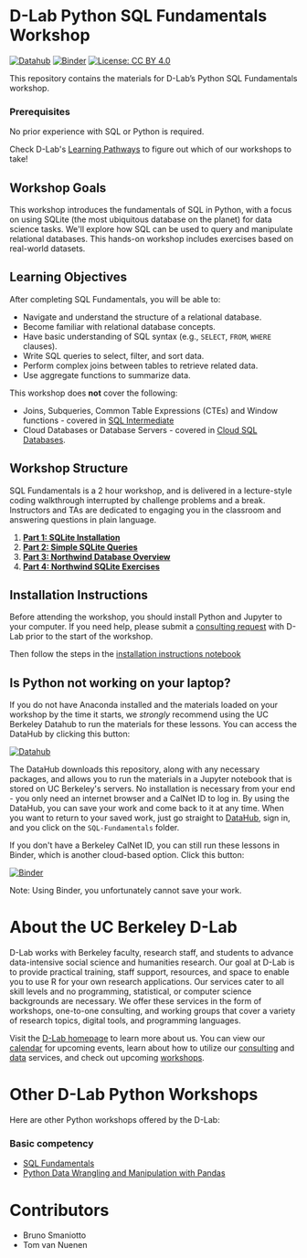 # D-Lab Python SQL Fundamentals Workshop

[![Datahub](https://img.shields.io/badge/launch-datahub-blue)](http://dlab.datahub.berkeley.edu/hub/user-redirect/git-pull?repo=https%3A%2F%2Fgithub.com%2Fdlab-berkeley%2FSQL-Fundamentals&urlpath=lab%2Ftree%2FSQL-Fundamentals%2F) [![Binder](https://mybinder.org/badge_logo.svg)](https://mybinder.org/v2/gh/dlab-berkeley/SQL-Fundamentals/HEAD) [![License: CC BY 4.0](https://img.shields.io/badge/License-CC_BY_4.0-lightgrey.svg)](https://creativecommons.org/licenses/by/4.0/)

This repository contains the materials for D-Lab’s Python SQL Fundamentals workshop. 

### Prerequisites
No prior experience with SQL or Python is required.

Check D-Lab's [Learning Pathways](https://dlab-berkeley.github.io/dlab-workshops/python_path.html) to figure out which of our workshops to take!


## Workshop Goals

This workshop introduces the fundamentals of SQL in Python, with a focus on using SQLite (the most ubiquitous database on the planet) for data science tasks. We'll explore how SQL can be used to query and manipulate relational databases. This hands-on workshop includes exercises based on real-world datasets.

## Learning Objectives

After completing SQL Fundamentals, you will be able to:
- Navigate and understand the structure of a relational database.
- Become familiar with relational database concepts.
- Have basic understanding of SQL syntax (e.g., `SELECT`, `FROM`, `WHERE` clauses).
- Write SQL queries to select, filter, and sort data.
- Perform complex joins between tables to retrieve related data.
- Use aggregate functions to summarize data.
    
This workshop does **not** cover the following:
- Joins, Subqueries, Common Table Expressions (CTEs) and Window functions - covered in [SQL Intermediate](https://github.com/dlab-berkeley/Python-SQL-Intermediate)
- Cloud Databases or Database Servers - covered in [Cloud SQL Databases](https://github.com/dlab-berkeley/Cloud-SQL-Databases).

## Workshop Structure

SQL Fundamentals is a 2 hour workshop, and is delivered in a lecture-style coding walkthrough interrupted by challenge problems and a break. Instructors and TAs are dedicated to engaging you in the classroom and answering questions in plain language.

1. **[Part 1: SQLite Installation](SQLite-Setup.ipynb)**
2. **[Part 2: Simple SQLite Queries](Simple-SQLite-Lesson.ipynb)**
3. **[Part 3: Northwind Database Overview](SQL-Northwind-Lesson-Overview.ipynb)**
4. **[Part 4: Northwind SQLite Exercises](SQL-Northwind-Lesson-Exercises.ipynb)**

## Installation Instructions

Before attending the workshop, you should install Python and Jupyter to your computer. If you need help, please submit a [consulting request](https://dlab.berkeley.edu/consulting/submit-consulting-request) with D-Lab prior to the start of the workshop.

Then follow the steps in the [installation instructions notebook](SQLite-Setup.ipynb)

## Is Python not working on your laptop?

If you do not have Anaconda installed and the materials loaded on your workshop by the time it starts, we *strongly* recommend using the UC Berkeley Datahub to run the materials for these lessons. You can access the DataHub by clicking this button:

[![Datahub](https://img.shields.io/badge/launch-datahub-blue)](http://dlab.datahub.berkeley.edu/hub/user-redirect/git-pull?repo=https%3A%2F%2Fgithub.com%2Fdlab-berkeley%2FSQL-Fundamentals&urlpath=lab%2Ftree%2FSQL-Fundamentals%2F)

The DataHub downloads this repository, along with any necessary packages, and allows you to run the materials in a Jupyter notebook that is stored on UC Berkeley's servers. No installation is necessary from your end - you only need an internet browser and a CalNet ID to log in. By using the DataHub, you can save your work and come back to it at any time. When you want to return to your saved work, just go straight to [DataHub](https://datahub.berkeley.edu), sign in, and you click on the `SQL-Fundamentals` folder.

If you don't have a Berkeley CalNet ID, you can still run these lessons in Binder, which is another cloud-based option. Click this button:

[![Binder](https://mybinder.org/badge_logo.svg)](https://mybinder.org/v2/gh/dlab-berkeley/SQL-Fundamentals/HEAD)

Note: Using Binder, you unfortunately cannot save your work.

# About the UC Berkeley D-Lab

D-Lab works with Berkeley faculty, research staff, and students to advance data-intensive social science and humanities research. Our goal at D-Lab is to provide practical training, staff support, resources, and space to enable you to use R for your own research applications. Our services cater to all skill levels and no programming, statistical, or computer science backgrounds are necessary. We offer these services in the form of workshops, one-to-one consulting, and working groups that cover a variety of research topics, digital tools, and programming languages.  

Visit the [D-Lab homepage](https://dlab.berkeley.edu/) to learn more about us. You can view our [calendar](https://dlab.berkeley.edu/events/calendar) for upcoming events, learn about how to utilize our [consulting](https://dlab.berkeley.edu/consulting) and [data](https://dlab.berkeley.edu/data) services, and check out upcoming [workshops](https://dlab.berkeley.edu/events/workshops).

# Other D-Lab Python Workshops

Here are other Python workshops offered by the D-Lab:

### Basic competency

* [SQL Fundamentals](https://github.com/dlab-berkeley/SQL-Fundamentals/)
* [Python Data Wrangling and Manipulation with Pandas](https://dlab.berkeley.edu/events/python-data-wrangling-and-manipulation-pandas/2024-10-10)

# Contributors
* Bruno Smaniotto
* Tom van Nuenen
